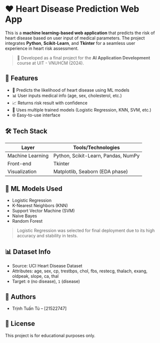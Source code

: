 # ❤️ Heart Disease Prediction Web App

This is a **machine learning-based web application** that predicts the risk of heart disease based on user input of medical parameters. The project integrates **Python**, **Scikit-Learn**, and **Tkinter** for a seamless user experience in heart risk assessment.

> 🧪 Developed as a final project for the **AI Application Development** course at UIT - VNUHCM (2024).

## 📌 Features

- 🧠 Predicts the likelihood of heart disease using ML models
- 📊 User inputs medical info (age, sex, cholesterol, etc.)
- 📈 Returns risk result with confidence
- 🧪 Uses multiple trained models (Logistic Regression, KNN, SVM, etc.)
- 🌐 Easy-to-use interface 

## 🛠️ Tech Stack

| Layer         | Tools/Technologies                         |
|---------------|--------------------------------------------|
| Machine Learning | Python, Scikit-Learn, Pandas, NumPy       |
| Front-end     | Tkinter                   |
| Visualization | Matplotlib, Seaborn (EDA phase)            |

## 🧠 ML Models Used

- Logistic Regression
- K-Nearest Neighbors (KNN)
- Support Vector Machine (SVM)
- Naive Bayes
- Random Forest

> Logistic Regression was selected for final deployment due to its high accuracy and stability in tests.

## 📊 Dataset Info

- Source: UCI Heart Disease Dataset
- Attributes: age, sex, cp, trestbps, chol, fbs, restecg, thalach, exang, oldpeak, slope, ca, thal
- Target: `0` (no disease), `1` (disease)

## 👥 Authors

- Trịnh Tuấn Tú – [21522747]

## 📄 License

This project is for educational purposes only.
